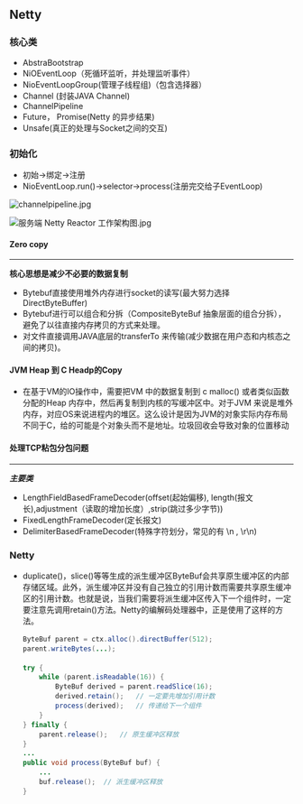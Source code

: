 ## Netty

### 核心类

* AbstraBootstrap
* NiOEventLoop（死循环监听，并处理监听事件）
* NioEventLoopGroup(管理子线程组)（包含选择器）
* Channel (封装JAVA Channel)
* ChannelPipeline
* Future， Promise(Netty 的异步结果)
* Unsafe(真正的处理与Socket之间的交互)

### 初始化

* 初始->绑定->注册
* NioEventLoop.run()->selector->process(注册完交给子EventLoop)

![channelpipeline.jpg](..\..\resource\Netty\NettyChannel.jpg)

![服务端 Netty Reactor 工作架构图.jpg](..\..\resource\Netty\NettyCore.jpg)

#### Zero copy

******

 **核心思想是减少不必要的数据复制**

* Bytebuf直接使用堆外内存进行socket的读写(最大努力选择DirectByteBuffer)
* Bytebuf进行可以组合和分拆（CompositeByteBuf 抽象层面的组合分拆），避免了以往直接内存拷贝的方式来处理。
* 对文件直接调用JAVA底层的transferTo 来传输(减少数据在用户态和内核态之间的拷贝)。

#### JVM Heap 到 C Headp的Copy

- 在基于VM的IO操作中，需要把VM 中的数据复制到 c malloc() 或者类似函数分配的Heap 内存中，然后再复制到内核的写缓冲区中。对于JVM 来说是堆外内存，对应OS来说进程内的堆区。这么设计是因为JVM的对象实际内存布局不同于C，给的可能是个对象头而不是地址。垃圾回收会导致对象的位置移动

#### 处理TCP粘包分包问题

------

***主要类***

* LengthFieldBasedFrameDecoder(offset(起始偏移), length(报文长),adjustment（读取的增加长度）,strip(跳过多少字节))
* FixedLengthFrameDecoder(定长报文)
* DelimiterBasedFrameDecoder(特殊字符划分，常见的有 \n , \r\n)





### Netty

- duplicate()，slice()等等生成的派生缓冲区ByteBuf会共享原生缓冲区的内部存储区域。此外，派生缓冲区并没有自己独立的引用计数而需要共享原生缓冲区的引用计数。也就是说，当我们需要将派生缓冲区传入下一个组件时，一定要注意先调用retain()方法。Netty的编解码处理器中，正是使用了这样的方法。

  ```java
  ByteBuf parent = ctx.alloc().directBuffer(512);
  parent.writeBytes(...);
  
  try {
      while (parent.isReadable(16)) {
          ByteBuf derived = parent.readSlice(16);
          derived.retain();   // 一定要先增加引用计数
          process(derived);   // 传递给下一个组件
      }
  } finally {
      parent.release();   // 原生缓冲区释放
  }
  ...
  public void process(ByteBuf buf) {
      ...
      buf.release();  // 派生缓冲区释放
  } 
  ```